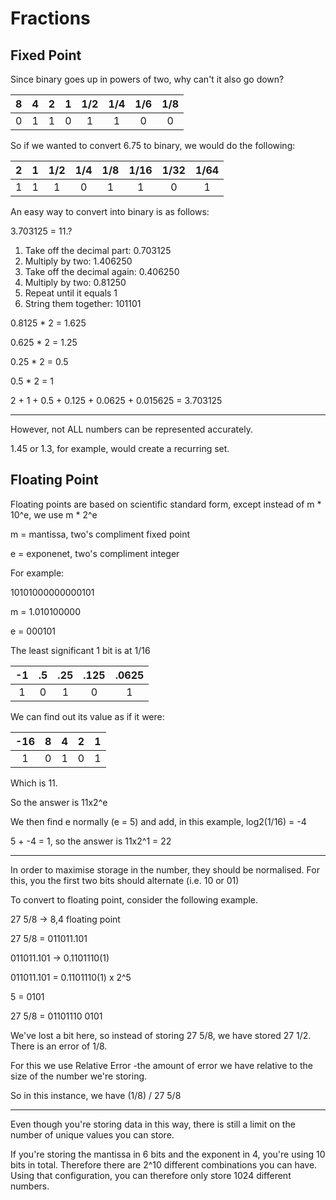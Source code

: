 # Fractions #

## Fixed Point ##

Since binary goes up in powers of two, why can't it also go down?

|8  |4  |2  |1  |1/2|1/4|1/6|1/8|
|:-:|:-:|:-:|:-:|:-:|:-:|:-:|:-:|
|0  |1  |1  |0  |1  |1  |0  |0  |

So if we wanted to convert 6.75 to binary, we would do the following:

|2  |1  |1/2|1/4|1/8|1/16|1/32|1/64|
|:-:|:-:|:-:|:-:|:-:|:--:|:--:|:--:|
|1  |1  |1  |0  |1  |1   |0   |1   |

An easy way to convert into binary is as follows:

3.703125 = 11.?

1. Take off the decimal part: 0.703125
2. Multiply by two: 1.406250
3. Take off the decimal again: 0.406250
4. Multiply by two: 0.81250
5. Repeat until it equals 1
6. String them together: 101101

0.8125 * 2 = 1.625

0.625 * 2 = 1.25 

0.25 * 2 = 0.5 

0.5 * 2 = 1

2 + 1 + 0.5 + 0.125 + 0.0625 + 0.015625 = 3.703125

-------------------

However, not ALL numbers can be represented accurately.

1.45 or 1.3, for example, would create a recurring set.

## Floating Point ##

Floating points are based on scientific standard form, except instead of m * 10^e, we use m * 2^e

m = mantissa, two's compliment fixed point

e = exponenet, two's compliment integer

For example:

10101000000000101

m = 1.010100000

e = 000101

The least significant 1 bit is at 1/16

|-1 |.5 |.25|.125|.0625|
|:-:|:-:|:-:|:--:|:---:|
|1  |0  |1  |0   |1    |
	
We can find out its value as if it were:

|-16|8  |4  |2  |1  |
|:-:|:-:|:-:|:-:|:-:|
|1  |0  |1  |0  |1  |
	
Which is 11.

So the answer is 11x2^e

We then find e normally (e = 5) and add, in this example, log2(1/16) = -4 

5 + -4 = 1, so the answer is 11x2^1 = 22 

-------------

In order to maximise storage in the number, they should be normalised. For this, you the first two bits should alternate (i.e. 10 or 01)

To convert to floating point, consider the following example.

27 5/8 -> 8,4 floating point

27 5/8 = 011011.101

011011.101 -> 0.1101110(1)

011011.101 = 0.1101110(1) x 2^5

5 = 0101

27 5/8 = 01101110 0101

We've lost a bit here, so instead of storing 27 5/8, we have stored 27 1/2. There is an error of 1/8.

For this we use Relative Error -the amount of error we have relative to the size of the number we're storing.

So in this instance, we have (1/8) / 27 5/8

-------------

Even though you're storing data in this way, there is still a limit on the number of unique values you can store.

If you're storing the mantissa in 6 bits and the exponent in 4, you're using 10 bits in total. Therefore there are 2^10 different combinations you can have. Using that configuration, you can therefore only store 1024 different numbers.
